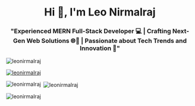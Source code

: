 <h1 align="center">Hi 👋, I'm Leo Nirmalraj</h1>
<h3 align="center">"Experienced MERN Full-Stack Developer 💻 | Crafting Next-Gen Web Solutions 🌐🚀 | Passionate about Tech Trends and Innovation 🌟"
</h3>

<p align="left"> <img src="https://komarev.com/ghpvc/?username=leonirmalraj&label=Profile%20views&color=0e75b6&style=flat" alt="leonirmalraj" /> </p>

<p align="left"> <a href="https://github.com/ryo-ma/github-profile-trophy"><img src="https://github-profile-trophy.vercel.app/?username=leonirmalraj" alt="leonirmalraj" /></a> </p>


<p><img align="left" src="https://github-readme-stats.vercel.app/api/top-langs?username=leonirmalraj&show_icons=true&locale=en&layout=compact" alt="leonirmalraj" /></p>

<p>&nbsp;<img align="center" src="https://github-readme-stats.vercel.app/api?username=leonirmalraj&show_icons=true&locale=en" alt="leonirmalraj" /></p>

<p><img align="center" src="https://github-readme-streak-stats.herokuapp.com/?user=leonirmalraj&" alt="leonirmalraj" />





